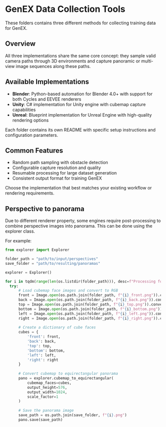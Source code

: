 # GenEX Data Collection Tools

These folders contains three different methods for collecting training data for GenEX.

## Overview

All three implementations share the same core concept: they sample valid camera paths through 3D environments and capture panoramic or multi-view image sequences along these paths.

## Available Implementations

- **Blender**: Python-based automation for Blender 4.0+ with support for both Cycles and EEVEE renderers
- **Unity**: C# implementation for Unity engine with cubemap capture capabilities
- **Unreal**: Blueprint implementation for Unreal Engine with high-quality rendering options

Each folder contains its own README with specific setup instructions and configuration parameters.

## Common Features

- Random path sampling with obstacle detection
- Configurable capture resolution and quality
- Resumable processing for large dataset generation
- Consistent output format for training GenEX

Choose the implementation that best matches your existing workflow or rendering requirements.

## Perspective to panorama

Due to different renderer property, some engines require post-processing to combine perspective images into panorama. This can be done using the explorer class.

For example:
```python
from explorer import Explorer

folder_path = "path/to/input/perspectives"
save_folder = "path/to/resulting/panoramas"

explorer = Explorer()

for i in tqdm(range(len(os.listdir(folder_path))), desc=f"Processing folder {folder_name}"):
  try:
      # Load cubemap face images and convert to RGB
      front = Image.open(os.path.join(folder_path, f"{i}_front.png")).convert('RGB')
      back = Image.open(os.path.join(folder_path, f"{i}_back.png")).convert('RGB')
      top = Image.open(os.path.join(folder_path, f"{i}_top.png")).convert('RGB')
      bottom = Image.open(os.path.join(folder_path, f"{i}_bottom.png")).convert('RGB')
      left = Image.open(os.path.join(folder_path, f"{i}_left.png")).convert('RGB')
      right = Image.open(os.path.join(folder_path, f"{i}_right.png")).convert('RGB')
  
      # Create a dictionary of cube faces
      cubes = {
          'front': front,
          'back': back,
          'top': top,
          'bottom': bottom,
          'left': left,
          'right': right
      }
  
      # Convert cubemap to equirectangular panorama
      pano = explorer.cubemap_to_equirectangular(
          cubemap_faces=cubes,
          output_height=576,
          output_width=1024,
          scale_factor=1
      )
  
      # Save the panorama image
      save_path = os.path.join(save_folder, f"{i}.png")
      pano.save(save_path)
```
